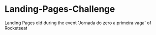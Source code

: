 # Landing-Pages-Challenge
Landing Pages did during the event 'Jornada do zero a primeira vaga' of  Rocketseat